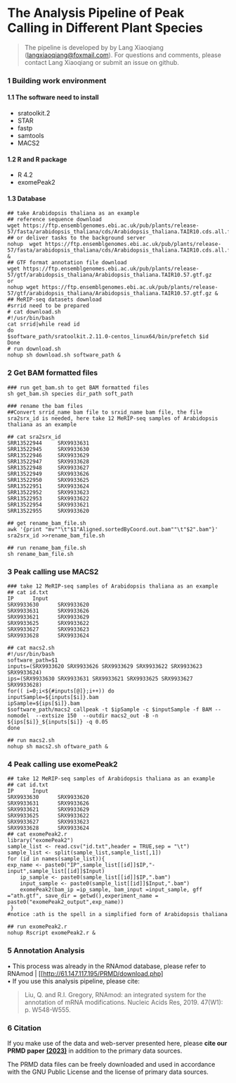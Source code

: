 # The Analysis Pipeline of Peak Calling in Different Plant Species

> The pipeline is developed by  by Lang Xiaoqiang ([langxiaoqiang@foxmail.com](langxiaoqiang@foxmail.com)). For questions and comments, please contact Lang Xiaoqiang or submit an issue on github.



### 1 Building work environment

#### 1.1 The software need to install

- sratoolkit.2
- STAR
- fastp
- samtools
- MACS2

#### 1.2 R and R package

- R 4.2
- exomePeak2

#### 1.3 Database



```shell
## take Arabidopsis thaliana as an example
## reference sequence download
wget https://ftp.ensemblgenomes.ebi.ac.uk/pub/plants/release-57/fasta/arabidopsis_thaliana/cds/Arabidopsis_thaliana.TAIR10.cds.all.fa.gz
## or deliver tasks to the background server 
nohup  wget https://ftp.ensemblgenomes.ebi.ac.uk/pub/plants/release-57/fasta/arabidopsis_thaliana/cds/Arabidopsis_thaliana.TAIR10.cds.all.fa.gz &
## GTF format annotation file download
wget https://ftp.ensemblgenomes.ebi.ac.uk/pub/plants/release-57/gtf/arabidopsis_thaliana/Arabidopsis_thaliana.TAIR10.57.gtf.gz 
or
nohup wget https://ftp.ensemblgenomes.ebi.ac.uk/pub/plants/release-57/gtf/arabidopsis_thaliana/Arabidopsis_thaliana.TAIR10.57.gtf.gz &
## MeRIP-seq datasets download
#srrid need to be prepared
# cat download.sh
#!/usr/bin/bash
cat srrid|while read id
do
$software_path/sratoolkit.2.11.0-centos_linux64/bin/prefetch $id
Done
# run download.sh
nohup sh download.sh software_path &
```

### 2 Get BAM formatted files

```shell
### run get_bam.sh to get BAM formatted files
sh get_bam.sh species dir_path soft_path

### rename the bam files
##Convert srrid_name bam file to srxid_name bam file, the file sra2srx_id is needed, here take 12 MeRIP-seq samples of Arabidopsis thaliana as an example

## cat sra2srx_id
SRR13522944     SRX9933631
SRR13522945     SRX9933630
SRR13522946     SRX9933629
SRR13522947     SRX9933628
SRR13522948     SRX9933627
SRR13522949     SRX9933626
SRR13522950     SRX9933625
SRR13522951     SRX9933624
SRR13522952     SRX9933623
SRR13522953     SRX9933622
SRR13522954     SRX9933621
SRR13522955     SRX9933620

## get rename_bam_file.sh
awk '{print "mv""\t"$1"Aligned.sortedByCoord.out.bam""\t"$2".bam"}'
sra2srx_id >>rename_bam_file.sh

## run rename_bam_file.sh
sh rename_bam_file.sh
```

### 3 Peak calling use MACS2

```shell
### take 12 MeRIP-seq samples of Arabidopsis thaliana as an example
## cat id.txt
IP      Input
SRX9933630      SRX9933620
SRX9933631      SRX9933626
SRX9933621      SRX9933629
SRX9933625      SRX9933622
SRX9933627      SRX9933623
SRX9933628      SRX9933624

## cat macs2.sh
#!/usr/bin/bash
software_path=$1
inputs=(SRX9933620 SRX9933626 SRX9933629 SRX9933622 SRX9933623 SRX9933624)
ips=(SRX9933630 SRX9933631 SRX9933621 SRX9933625 SRX9933627 SRX9933628)
for(( i=0;i<${#inputs[@]};i++)) do
inputSample=${inputs[$i]}.bam
ipSample=${ips[$i]}.bam
$software_path/macs2 callpeak -t $ipSample -c $inputSample -f BAM --nomodel  --extsize 150  --outdir macs2_out -B -n ${ips[$i]}_${inputs[$i]} -q 0.05
done

## run macs2.sh
nohup sh macs2.sh oftware_path &
```

### 4 Peak calling use exomePeak2

```shell
## take 12 MeRIP-seq samples of Arabidopsis thaliana as an example
## cat id.txt
IP      Input
SRX9933630      SRX9933620
SRX9933631      SRX9933626
SRX9933621      SRX9933629
SRX9933625      SRX9933622
SRX9933627      SRX9933623
SRX9933628      SRX9933624
## cat exomePeak2.r
library("exomePeak2")
sample_list <- read.csv("id.txt",header = TRUE,sep = "\t")
sample_list <- split(sample_list,sample_list[,1])
for (id in names(sample_list)){
exp_name <- paste0("IP",sample_list[[id]]$IP,"-input",sample_list[[id]]$Input)
    ip_sample <- paste0(sample_list[[id]]$IP,".bam")
    input_sample <- paste0(sample_list[[id]]$Input,".bam")
    exomePeak2(bam_ip =ip_sample, bam_input =input_sample, gff ="ath.gtf", save_dir = getwd(),experiment_name = paste0("exomePeak2_output",exp_name))
 }
#notice :ath is the spell in a simplified form of Arabidopsis thaliana

## run exomePeak2.r
nohup Rscript exomePeak2.r &
```

### 5 Annotation Analysis

•	This process was already in the RNAmod database, please refer to RNAmod | [[http://61.147.117.195/PRMD/download.php]    
•	If you use this analysis pipeline, please cite:

> Liu, Q. and R.I. Gregory, RNAmod: an integrated system for the annotation of mRNA modifications. Nucleic Acids Res, 2019. 47(W1): p. W548-W555.

### 6 Citation

If you make use of the data and web-server presented here, please **cite our PRMD paper** [**(2023)**](http://61.147.117.195/PRMD/download.php) in addition to the primary data sources. 

The PRMD data files can be freely downloaded and used in accordance with the GNU Public License and the license of primary data sources.
